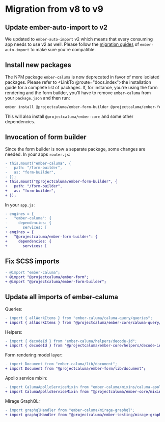 # Migration from v8 to v9

## Update ember-auto-import to v2

We updated to `ember-auto-import` v2 which means that every consuming app needs
to use v2 as well. Please follow the [migration guides](https://github.com/ef4/ember-auto-import/blob/main/docs/upgrade-guide-2.0.md)
of `ember-auto-import` to make sure you're compatible.

## Install new packages

The NPM package `ember-caluma` is now deprecated in favor of more isolated
packages. Please refer to <LinkTo @route="docs.index">the installation
guide</LinkTo> for a complete list of packages. If, for instance, you're using
the form rendering and the form builder, you'll have to remove `ember-caluma`
from your `package.json` and then run:

```bash
ember install @projectcaluma/ember-form-builder @projectcaluma/ember-form
```

This will also install `@projectcaluma/ember-core` and some other dependencies.

## Invocation of form builder

Since the form builder is now a separate package, some changes are needed. In
your apps `router.js`:

```diff
- this.mount("ember-caluma", {
-   path: "/form-builder",
-   as: "form-builder",
- });
+ this.mount("@projectcaluma/ember-form-builder", {
+   path: "/form-builder",
+   as: "form-builder",
+ });
```

In your `app.js`:

```diff
- engines = {
-   "ember-caluma": {
-     dependencies: {
-       services: [
+ engines = {
+   "@projectcaluma/ember-form-builder": {
+     dependencies: {
+       services: [
```

## Fix SCSS imports

```diff
- @import "ember-caluma";
+ @import "@projectcaluma/ember-form";
+ @import "@projectcaluma/ember-form-builder";
```

## Update all imports of ember-caluma

Queries:

```diff
- import { allWorkItems } from "ember-caluma/caluma-query/queries";
+ import { allWorkItems } from "@projectcaluma/ember-core/caluma-query/queries";
```

Helpers:

```diff
- import { decodeId } from "ember-caluma/helpers/decode-id";
+ import { decodeId } from "@projectcaluma/ember-core/helpers/decode-id";
```

Form rendering model layer:

```diff
- import Document from "ember-caluma/lib/document";
+ import Document from "@projectcaluma/ember-form/lib/document";
```

Apollo service mixin:

```diff
- import CalumaApolloServiceMixin from "ember-caluma/mixins/caluma-apollo-service-mixin";
+ import CalumaApolloServiceMixin from "@projectcaluma/ember-core/mixins/caluma-apollo-service-mixin";
```

Mirage GraphQL:

```diff
- import graphqlHandler from "ember-caluma/mirage-graphql";
+ import graphqlHandler from "@projectcaluma/ember-testing/mirage-graphql";
```
